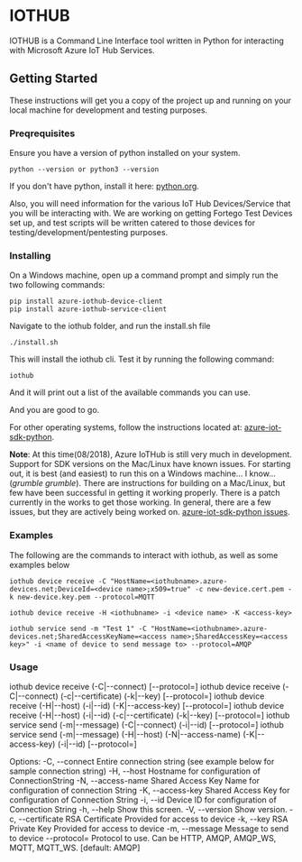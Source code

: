 # IOTHUB

IOTHUB is a Command Line Interface tool written in Python for interacting with Microsoft Azure IoT Hub Services.

## Getting Started

These instructions will get you a copy of the project up and running on your local machine for development and testing purposes.

### Preqrequisites

Ensure you have a version of python installed on your system.
```
python --version or python3 --version
```
If you don't have python, install it here: [python.org](https://www.python.org/downloads/).

Also, you will need information for the various IoT Hub Devices/Service that you will be interacting with.  We are working on getting Fortego Test Devices set up, and test scripts will be written catered to those devices for testing/development/pentesting purposes.

### Installing
On a Windows machine, open up a command prompt and simply run the two following commands:
```
pip install azure-iothub-device-client
pip install azure-iothub-service-client
```

Navigate to the iothub folder, and run the install.sh file

```
./install.sh
```
This will install the iothub cli.  Test it by running the following command:

```
iothub
```
And it will print out a list of the available commands you can use.

And you are good to go.

For other operating systems, follow the instructions located at: [azure-iot-sdk-python](https://github.com/Azure/azure-iot-sdk-python/blob/master/doc/python-devbox-setup.md).

**Note**: At this time(08/2018), Azure IoTHub is still very much in development.  Support for SDK versions on the Mac/Linux have known issues.  For starting out, it is best (and easiest) to run this on a Windows machine... I know...(*grumble grumble*).  There are instructions for building on a Mac/Linux, but few have been successful in getting it working properly.  There is a patch currently in the works to get those working.  In general, there are a few issues, but they are actively being worked on.  [azure-iot-sdk-python issues](https://github.com/Azure/azure-iot-sdk-python/issues/158).

### Examples
The following are the commands to interact with iothub, as well as some examples below

```
iothub device receive -C "HostName=<iothubname>.azure-devices.net;DeviceId=<device name>;x509=true" -c new-device.cert.pem -k new-device.key.pem --protocol=MQTT
```

```
iothub device receive -H <iothubname> -i <device name> -K <access-key>
```

```
iothub service send -m "Test 1" -C "HostName=<iothubname>.azure-devices.net;SharedAccessKeyName=<access name>;SharedAccessKey=<access key>" -i <name of device to send message to> --protocol=AMQP
```

### Usage
 iothub device receive (-C|--connect) <connection-string> [--protocol=<protocol>]
iothub device receive (-C|--connect) <connection-string> (-c|--certificate) <RSA-cert> (-k|--key) <RSA-key> [--protocol=<protocol>]
iothub device receive (-H|--host) <host-name> (-i|--id) <device-id> (-K|--access-key) <access-key> [--protocol=<protocol>]
iothub device receive (-H|--host) <host-name> (-i|--id) <device-id> (-c|--certificate) <RSA-cert> (-k|--key) <RSA-key> [--protocol=<protocol>]
iothub service send (-m|--message) <message> (-C|--connect) <connection-string> (-i|--id) <device-id> [--protocol=<protocol>]
iothub service send (-m|--message) <message> (-H|--host) <host-name> (-N|--access-name) <access-name> (-K|--access-key) <access-key> (-i|--id) <device-id> [--protocol=<protocol>]

Options:
-C,              --connect                   Entire connection string (see example below for sample connection string)
-H,              --host                      Hostname for configuration of ConnectionString
-N,              --access-name               Shared Access Key Name for configuration of connection String
-K,              --access-key                Shared Access Key for configuration of Connection String
-i,              --id                        Device ID for configuration of Connection String
-h,              --help                      Show this screen.
-V,              --version                   Show version.
-c,              --certificate               RSA Certificate Provided for access to device
-k,              --key                       RSA Private Key Provided for access to device
-m,              --message                   Message to send to device
--protocol=<protocol>                        Protocol to use. Can be HTTP, AMQP, AMQP_WS, MQTT, MQTT_WS. [default: AMQP]

